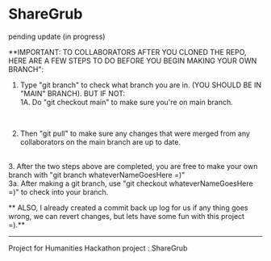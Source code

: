 # ShareGrub
pending update (in progress)

**IMPORTANT: TO  COLLABORATORS AFTER YOU CLONED THE REPO, HERE ARE A FEW STEPS TO DO BEFORE YOU BEGIN MAKING YOUR OWN BRANCH":

1. Type "git branch" to check what branch you are in. (YOU SHOULD BE IN  "MAIN" BRANCH). BUT IF NOT:
    <br>
    1A. Do "git checkout main" to make sure you're on main branch.
    
<br>
    
    
2. Then "git pull" to make sure any changes that were merged from any collaborators on the main branch are up to date.
<br>
3. After the two steps above are completed, you are free to make your own branch with "git branch whateverNameGoesHere =)"
<br>
    3a. After making a git branch, use "git checkout whateverNameGoesHere =)" to check into your branch.
  


** ALSO, I already created a commit back up log for us if any thing goes wrong, we can revert changes, but lets have some fun with this project =).**
________________________________________________________________________________________________________________________________
Project for Humanities Hackathon project : ShareGrub
